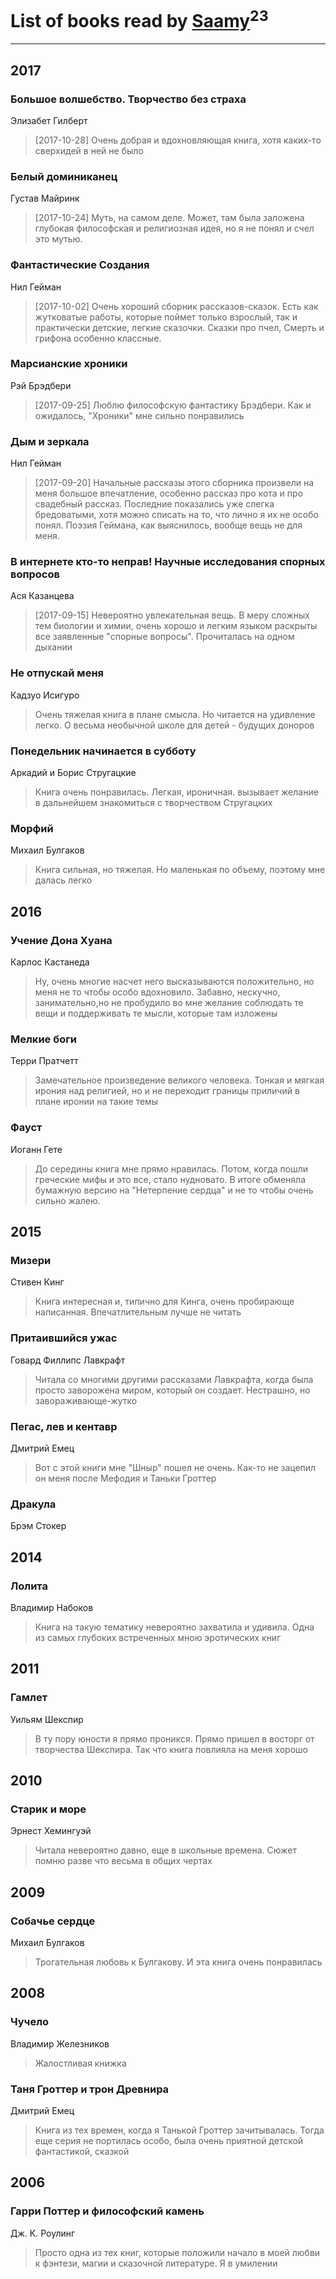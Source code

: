 # List of books read by [Saamy](http://vk.com/id115226508)<sup>23</sup>
---

## 2017

### Большое волшебство. Творчество без страха
Элизабет Гилберт
> [2017-10-28] Очень добрая и вдохновляющая книга, хотя каких-то сверхидей в ней не было


### Белый доминиканец
Густав Майринк
> [2017-10-24] Муть, на самом деле. Может, там была заложена глубокая философская и религиозная идея, но я не понял и счел это мутью.


### Фантастические Создания
Нил Гейман
> [2017-10-02] Очень хороший сборник рассказов-сказок. Есть как жутковатые работы, которые поймет только взрослый, так и практически детские, легкие сказочки. 
> Сказки про пчел, Смерть и грифона особенно классные.


### Марсианские хроники
Рэй Брэдбери
> [2017-09-25] Люблю философскую фантастику Брэдбери. Как и ожидалось, "Хроники" мне сильно понравились


### Дым и зеркала
Нил Гейман
> [2017-09-20] Начальные рассказы этого сборника произвели на меня большое впечатление, особенно рассказ про кота и про свадебный рассказ. Последние показались уже слегка бредоватыми, хотя можно списать на то, что лично я их не особо понял. Поэзия Геймана, как выяснилось, вообще вещь не для меня.


### В интернете кто-то неправ! Научные исследования спорных вопросов
Ася Казанцева
> [2017-09-15] Невероятно увлекательная вещь. В меру сложных тем биологии и химии, очень хорошо и легким языком раскрыты все заявленные "спорные вопросы". 
> Прочиталась на одном дыхании


### Не отпускай меня
Кадзуо Исигуро
> Очень тяжелая книга в плане смысла. Но читается на удивление легко.
> О весьма необычной школе для детей - будущих доноров


### Понедельник начинается в субботу
Аркадий и Борис Стругацкие
> Книга очень понравилась. Легкая, ироничная. вызывает желание в дальнейшем знакомиться с творчеством Стругацких


### Морфий
Михаил Булгаков
> Книга сильная, но тяжелая. Но маленькая по объему, поэтому мне далась легко



## 2016

### Учение Дона Хуана
Карлос Кастанеда
> Ну, очень многие насчет него высказываются положительно, но меня не то чтобы особо вдохновило. Забавно, нескучно, занимательно,но не пробудило во мне желание соблюдать те вещи и поддерживать те мысли, которые там изложены


### Мелкие боги
Терри Пратчетт
> Замечательное произведение великого человека. 
> Тонкая и мягкая ирония над религией, но и не переходит границы приличий в плане иронии на такие темы


### Фауст
Иоганн Гете
> До середины книга мне прямо нравилась. Потом, когда пошли греческие мифы и это все, стало нудновато. В итоге обменяла бумажную версию на "Нетерпение сердца" и не то чтобы очень сильно жалею.



## 2015

### Мизери
Стивен Кинг
> Книга интересная и, типично для Кинга, очень пробирающе написанная. Впечатлительным лучше не читать


### Притаившийся ужас
Говард Филлипс Лавкрафт
> Читала со многими другими рассказами Лавкрафта, когда была просто заворожена миром, который он создает. Нестрашно, но завораживающе-жутко


### Пегас, лев и кентавр
Дмитрий Емец
> Вот с этой книги мне "Шныр" пошел не очень. Как-то не зацепил он меня после Мефодия и Таньки Гроттер


### Дракула
Брэм Стокер



## 2014

### Лолита
Владимир Набоков
> Книга на такую тематику невероятно захватила и удивила. Одна из самых глубоких встреченных мною эротических книг



## 2011

### Гамлет
Уильям Шекспир
> В ту пору юности я прямо проникся. Прямо пришел в восторг от творчества Шекспира. Так что книга повлияла на меня хорошо



## 2010

### Старик и море
Эрнест Хемингуэй
> Читала невероятно давно, еще в школьные времена. Сюжет помню разве что весьма в общих чертах



## 2009

### Собачье сердце
Михаил Булгаков
> Трогательная любовь к Булгакову. И эта книга очень понравилась



## 2008

### Чучело
Владимир Железников
> Жалостливая книжка


### Таня Гроттер и трон Древнира
Дмитрий Емец
> Книга из тех времен, когда я Танькой Гроттер зачитывалась. Тогда еще серия не портилась особо, была очень приятной детской фантастикой, сказкой



## 2006

### Гарри Поттер и философский камень
Дж. К. Роулинг
> Просто одна из тех книг, которые положили начало в моей любви к фэнтези, магии и сказочной литературе.
> Я в умилении



